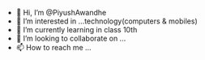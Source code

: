 - 👋 Hi, I’m @PiyushAwandhe
- 👀 I’m interested in ...technology(computers & mobiles)
- 🌱 I’m currently learning in class 10th
- 💞️ I’m looking to collaborate on ...
- 📫 How to reach me ...

<!---
PiyushAwandhe/PiyushAwandhe is a ✨ special ✨ repository because its `README.md` (this file) appears on your GitHub profile.
You can click the Preview link to take a look at your changes.
--->
